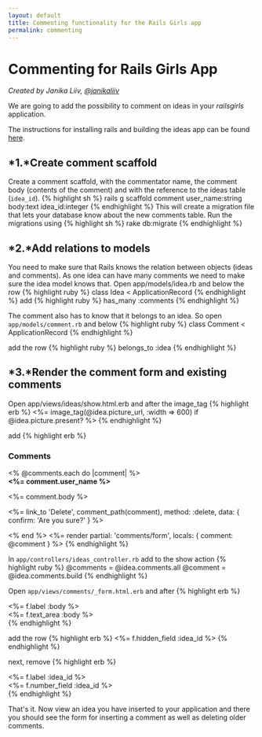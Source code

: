 ```yaml
---
layout: default
title: Commenting functionality for the Rails Girls app
permalink: commenting
---
```

# Commenting for Rails Girls App
*Created by Janika Liiv, [@janikaliiv](https://twitter.com/janikaliiv)*

We are going to add the possibility to comment on ideas in your *railsgirls* application.

The instructions for installing rails and building the ideas app can be found [here](/app).

## *1.*Create comment scaffold

Create a comment scaffold, with the commentator name, the comment body (contents of the comment) and with the reference to the ideas table (`idea_id`).
{% highlight sh %}
rails g scaffold comment user_name:string body:text idea_id:integer
{% endhighlight %}
This will create a migration file that lets your database know about the new comments table. Run the migrations using
{% highlight sh %}
rake db:migrate
{% endhighlight %}

## *2.*Add relations to models

You need to make sure that Rails knows the relation between objects (ideas and comments).
As one idea can have many comments we need to make sure the idea model knows that.
Open app/models/idea.rb and below the row
{% highlight ruby %}
class Idea < ApplicationRecord
{% endhighlight %}
add
{% highlight ruby %}
has_many :comments
{% endhighlight %}

The comment also has to know that it belongs to an idea. So open `app/models/comment.rb` and below
{% highlight ruby %}
class Comment < ApplicationRecord
{% endhighlight %}

add the row
{% highlight ruby %}
belongs_to :idea
{% endhighlight %}

## *3.*Render the comment form and existing comments

Open app/views/ideas/show.html.erb and after the image_tag
{% highlight erb %}
<%= image_tag(@idea.picture_url, :width => 600) if @idea.picture.present? %>
{% endhighlight %}

add
{% highlight erb %}
<h3>Comments</h3>
<% @comments.each do |comment| %>
  <div>
    <strong><%= comment.user_name %></strong>
    <br>
    <p><%= comment.body %></p>
    <p><%= link_to 'Delete', comment_path(comment), method: :delete, data: { confirm: 'Are you sure?' } %></p>
  </div>
<% end %>
<%= render partial: 'comments/form', locals: { comment: @comment } %>
{% endhighlight %}

In `app/controllers/ideas_controller.rb` add to the show action
{% highlight ruby %}
@comments = @idea.comments.all
@comment = @idea.comments.build
{% endhighlight %}

Open `app/views/comments/_form.html.erb` and after
{% highlight erb %}
  <div class="field">
    <%= f.label :body %><br>
    <%= f.text_area :body %>
  </div>
{% endhighlight %}

add the row
{% highlight erb %}
<%= f.hidden_field :idea_id %>
{% endhighlight %}

next, remove
{% highlight erb %}
<div class="field">
  <%= f.label :idea_id %><br>
  <%= f.number_field :idea_id %>
</div>
{% endhighlight %}

That's it. Now view an idea you have inserted to your application and there you should see the form for inserting a comment as well as deleting older comments.
